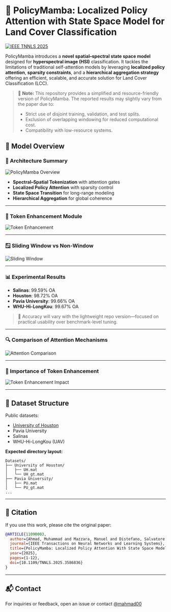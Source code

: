 # 🚀 PolicyMamba: Localized Policy Attention with State Space Model for Land Cover Classification

[![IEEE TNNLS 2025](https://img.shields.io/badge/published-TNNLS--2025-blue.svg)](https://ieeexplore.ieee.org/document/11090003)

PolicyMamba introduces a **novel spatial–spectral state space model** designed for **hyperspectral image (HSI)** classification. It tackles the limitations of traditional self-attention models by leveraging **localized policy attention**, **sparsity constraints**, and a **hierarchical aggregation strategy** offering an efficient, scalable, and accurate solution for Land Cover Classification (LCC).

> 🔎 **Note:** This repository provides a simplified and resource-friendly version of PolicyMamba. The reported results may slightly vary from the paper due to:
> - Strict use of disjoint training, validation, and test splits.
> - Exclusion of overlapping windowing for reduced computational cost.
> - Compatibility with low-resource systems.

## 📸 Model Overview

### 🌈 Architecture Summary
![PolicyMamba Overview](https://github.com/user-attachments/assets/79f22b23-9c81-4394-b36a-7140ddac6919)

- **Spectral–Spatial Tokenization** with attention gates
- **Localized Policy Attention** with sparsity control
- **State Space Transition** for long-range modeling
- **Hierarchical Aggregation** for global coherence

---

### 🧠 Token Enhancement Module
![Token Enhancement](https://github.com/user-attachments/assets/2a22713a-557a-4878-bd88-143b7513f497)

---

### 🪟 Sliding Window vs Non-Window
![Sliding Window](https://github.com/user-attachments/assets/36e0b5c0-5d80-42be-9437-3455bb72bc88)

---

### 📊 Experimental Results

- **Salinas**: 99.59% OA
- **Houston**: 98.72% OA
- **Pavia University**: 99.66% OA
- **WHU-Hi-LongKou**: 99.67% OA

> 📌 Accuracy will vary with the lightweight repo version—focused on practical usability over benchmark-level tuning.

---

### 🔍 Comparison of Attention Mechanisms
![Attention Comparison](https://github.com/user-attachments/assets/f2127b3e-f265-4049-9d71-f53d782b7ef3)

---

### 🎯 Importance of Token Enhancement
![Token Enhancement Impact](https://github.com/user-attachments/assets/5f2b746c-cfe2-4c21-8327-998679ce5b44)

---

## 📂 Dataset Structure

Public datasets:
- [University of Houston](https://www.ehu.eus/ccwintco/index.php/Hyperspectral_Remote_Sensing_Scenes)
- Pavia University
- Salinas
- WHU-Hi-LongKou (UAV)

**Expected directory layout:**
```
Datasets/
├── University of Houston/
│   ├── UH.mat
│   └── UH_gt.mat
├── Pavia University/
│   ├── PU.mat
│   └── PU_gt.mat
...
```

---

## 📜 Citation

If you use this work, please cite the original paper:

```bibtex
@ARTICLE{11090003,
  author={Ahmad, Muhammad and Mazzara, Manuel and Distefano, Salvatore and Mehmood Khan, Adil and Hassaan Farooq Butt, Muhammad and Hong, Danfeng},
  journal={IEEE Transactions on Neural Networks and Learning Systems}, 
  title={PolicyMamba: Localized Policy Attention With State Space Model for Land Cover Classification}, 
  year={2025},
  pages={1-12},
  doi={10.1109/TNNLS.2025.3586836}
}
```

---
## 📬 Contact

For inquiries or feedback, open an issue or contact [@mahmad00](mailto:mahmad00@gmail.com)


